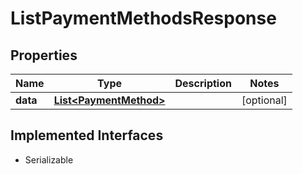 

# ListPaymentMethodsResponse



## Properties

Name | Type | Description | Notes
------------ | ------------- | ------------- | -------------
**data** | [**List&lt;PaymentMethod&gt;**](PaymentMethod.md) |  |  [optional]


## Implemented Interfaces

* Serializable


